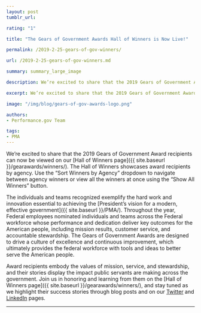 ```yaml
---
layout: post
tumblr_url:

rating: "1"

title: "The Gears of Government Awards Hall of Winners is Now Live!"

permalink: /2019-2-25-gears-of-gov-winners/

url: /2019-2-25-gears-of-gov-winners.md

summary: summary_large_image

description: We’re excited to share that the 2019 Gears of Government Award recipients can now be viewed on our Hall of Winners page.

excerpt: We’re excited to share that the 2019 Gears of Government Award recipients can now be viewed on our Hall of Winners page.

image: "/img/blog/gears-of-gov-awards-logo.png"

authors:
- Performance.gov Team

tags:
- PMA
---
```


We’re excited to share that the 2019 Gears of Government Award recipients can now be viewed on our [Hall of Winners page]({{ site.baseurl }}/gearawards/winners/). The Hall of Winners showcases award recipients by agency. Use the “Sort Winners by Agency” dropdown to navigate between agency winners or view all the winners at once using the “Show All Winners” button.

The individuals and teams recognized exemplify the hard work and innovation essential to achieving the [President’s vision for a modern, effective government]({{ site.baseurl }}/PMA/). Throughout the year, Federal employees nominated individuals and teams across the Federal workforce whose performance and dedication deliver key outcomes for the American people, including mission results, customer service, and accountable stewardship. The Gears of Government Awards are designed to drive a culture of excellence and continuous improvement, which ultimately provides the federal workforce with tools and ideas to better serve the American people.

Award recipients embody the values of mission, service, and stewardship, and their stories display the impact public servants are making across the government. Join us in honoring and learning from them on the [Hall of Winners page]({{ site.baseurl }}/gearawards/winners/), and stay tuned as we highlight their success stories through blog posts and on our [Twitter](https://twitter.com/performancegov?lang=en) and [LinkedIn](https://www.linkedin.com/company/performance-gov) pages.

---
